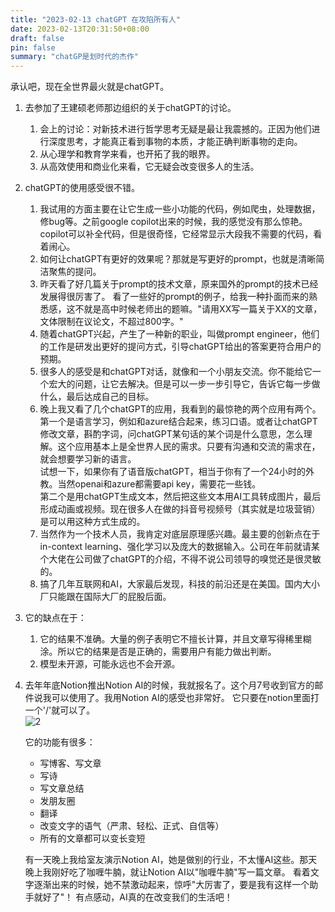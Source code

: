 ```yaml
---
title: "2023-02-13 chatGPT 在攻陷所有人"  
date: 2023-02-13T20:31:50+08:00  
draft: false  
pin: false
summary: "chatGP是划时代的杰作"  
---
```



承认吧，现在全世界最火就是chatGPT。
1. 去参加了王建硕老师那边组织的关于chatGPT的讨论。
    1. 会上的讨论：对新技术进行哲学思考无疑是最让我震撼的。正因为他们进行深度思考，才能真正看到事物的本质，才能正确判断事物的走向。
    2. 从心理学和教育学来看，也开拓了我的眼界。
    3. 从高效使用和商业化来看，它无疑会改变很多人的生活。


2. chatGPT的使用感受很不错。

   1. 我试用的方面主要在让它生成一些小功能的代码，例如爬虫，处理数据，修bug等。之前google copilot出来的时候，我的感觉没有那么惊艳。copilot可以补全代码，但是很奇怪，它经常显示大段我不需要的代码，看着闹心。   
   2. 如何让chatGPT有更好的效果呢？那就是写更好的prompt，也就是清晰简洁聚焦的提问。 
   3. 昨天看了好几篇关于prompt的技术文章，原来国外的prompt的技术已经发展得很厉害了。 看了一些好的prompt的例子，给我一种扑面而来的熟悉感，这不就是高中时候老师出的题嘛。"请用XX写一篇关于XX的文章，文体限制在议论文，不超过800字。"
   4. 随着chatGPT兴起，产生了一种新的职业，叫做prompt engineer，他们的工作是研发出更好的提问方式，引导chatGPT给出的答案更符合用户的预期。
   5. 很多人的感受是和chatGPT对话，就像和一个小朋友交流。你不能给它一个宏大的问题，让它去解决。但是可以一步一步引导它，告诉它每一步做什么，最后达成自己的目标。
   6. 晚上我又看了几个chatGPT的应用，我看到的最惊艳的两个应用有两个。
      第一个是语言学习，例如和azure结合起来，练习口语。或者让chatGPT修改文章，斟酌字词，问chatGPT某句话的某个词是什么意思，怎么理解。这个应用基本上是全世界人民的需求。只要有沟通和交流的需求在，就会想要学习新的语言。    
      试想一下，如果你有了语音版chatGPT，相当于你有了一个24小时的外教。当然openai和azure都需要api key，需要花一些钱。  
      第二个是用chatGPT生成文本，然后把这些文本用AI工具转成图片，最后形成动画或视频。现在很多人在做的抖音号视频号（其实就是垃圾营销）是可以用这种方式生成的。  
   7. 当然作为一个技术人员，我肯定对底层原理感兴趣。最主要的创新点在于in-context learning、强化学习以及庞大的数据输入。公司在年前就请某个大佬在公司做了chatGPT的介绍，不得不说公司领导的嗅觉还是很灵敏的。
   8. 搞了几年互联网和AI，大家最后发现，科技的前沿还是在美国。国内大小厂只能跟在国际大厂的屁股后面。

3. 它的缺点在于：
   1. 它的结果不准确。大量的例子表明它不擅长计算，并且文章写得稀里糊涂。所以它的结果是否是正确的，需要用户有能力做出判断。
   2. 模型未开源，可能永远也不会开源。

4. 去年年底Notion推出Notion AI的时候，我就报名了。这个月7号收到官方的邮件说我可以使用了。我用Notion AI的感受也非常好。
它只要在notion里面打一个'/'就可以了。  
![2](/img/20230213/0.png)  

    它的功能有很多：
   - 写博客、写文章
   - 写诗
   - 写文章总结
   - 发朋友圈
   - 翻译
   - 改变文字的语气（严肃、轻松、正式、自信等）
   - 所有的文章都可以变长变短

    有一天晚上我给室友演示Notion AI，她是做别的行业，不太懂AI这些。那天晚上我刚好吃了咖喱牛腩，就让Notion AI以"咖喱牛腩"写一篇文章。
看着文字逐渐出来的时候，她不禁激动起来，惊呼"大厉害了，要是我有这样一个助手就好了"！ 有点感动，AI真的在改变我们的生活吧！

